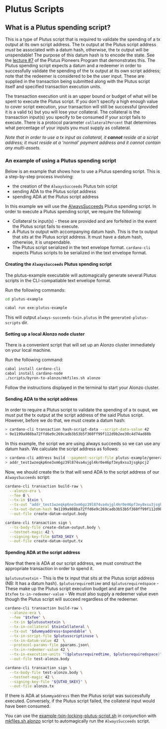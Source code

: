 # Plutus Scripts

## What is a Plutus spending script?

This is a type of Plutus script that is required to validate the spending of a tx output at its own script address. The tx output at the Plutus script address *must* be associated with a datum hash, otherwise, the tx output will be unspendable! The purpose of this datum hash is to encode the state. See the [lecture #7](https://youtu.be/oJupInqvJUI) of the Plutus Pioneers Program that demonstrates this. The Plutus spending script expects a datum and a redeemer in order to successfully validate the spending of the tx output at its own script address; note that the redeemer is considered to be the user input. These are supplied in the transaction being submitted along with the Plutus script itself and specified transaction execution units.

The transaction execution unit is an upper bound or budget of what will be spent to execute the Plutus script. If you don't specify a high enough value to cover script execution, your transaction will still be successful (provided it is a valid tx) but you will lose your collateral. The collateral is the transaction input(s) you specify to be consumed if your script fails to execute. There is a protocol parameter `collateralPercent` that determines what percentage of your inputs you must supply as collateral.

*Note that in order to use a tx input as collateral, it **cannot** reside at a script address; it must reside at a ‘normal’ payment address and it cannot contain any multi-assets.*

### An example of using a Plutus spending script

Below is an example that shows how to use a Plutus spending script. This is a step-by-step
process involving:

+ the creation of the `AlwaysSucceeds` Plutus txin script
+ sending ADA to the Plutus script address
+ spending ADA at the Plutus script address

In this example we will use the [AlwaysSucceeds](../../../plutus-example/plutus-example/src/Cardano/PlutusExample/AlwaysSucceeds.hs) Plutus spending script. In order to execute a Plutus spending script, we require the following:

- Collateral tx input(s) - these are provided and are forfeited in the event the Plutus script fails to execute.
- A Plutus tx output with accompanying datum hash. This is the tx output that sits at the Plutus script address. It must have a datum hash, otherwise, it is unspendable.
- The Plutus script serialized in the text envelope format. `cardano-cli` expects Plutus scripts to be serialized in the text envelope format.

#### Creating the `AlwaysSucceeds` Plutus spending script

The plutus-example executable will automagically generate several Plutus scripts in the CLI-compatiable text envelope format.

Run the following commands:

```bash
cd plutus-example

cabal run exe:plutus-example
```

This will output `always-succeeds-txin.plutus` in the `generated-plutus-scripts` dir.

#### Setting up a local Alonzo node cluster

There is a convenient script that will set up an Alonzo cluster immediately on your local machine.

Run the following command:

```bash
cabal install cardano-cli
cabal install cardano-node
./scripts/byron-to-alonzo/mkfiles.sh alonzo
```

Follow the instructions displayed in the terminal to start your Alonzo cluster.

#### Sending ADA to the script address

In order to require a Plutus script to validate the spending of a tx ouput, we must put the tx output at the script address of the said Plutus script. However, before we do that, we must create a datum hash:

```bash
> cardano-cli transaction hash-script-data --script-data-value 42
> 9e1199a988ba72ffd6e9c269cadb3b53b5f360ff99f112d9b2ee30c4d74ad88b
```
In this example, the script we are using always succeeds so we can use any datum hash. We calculate the script address as follows:

```bash
> cardano-cli address build --payment-script-file plutus-example/generated-plutus-scripts/always-succeeds-txin.plutus  --testnet-magic 42
> addr_test1wzeqkp6ne3xm6gz39l874va4ujgl4kr0e46pf3ey8xsu3jsgkpcj2
```

Now, we should create the tx that will send ADA to the script address of our `AlwaysSucceeds` script:

```bash
cardano-cli transaction build-raw \
  --alonzo-era \
  --fee 0 \
  --tx-in $txin \
  --tx-out "addr_test1wzeqkp6ne3xm6gz39l874va4ujgl4kr0e46pf3ey8xsu3jsgkpcj2+$lovelace" \
  --tx-out-datum-hash 9e1199a988ba72ffd6e9c269cadb3b53b5f360ff99f112d9b2ee30c4d74ad88b \
  --out-file create-datum-output.body

cardano-cli transaction sign \
  --tx-body-file create-datum-output.body \
  --testnet-magic 42 \
  --signing-key-file $UTXO_SKEY \
  --out-file create-datum-output.tx
```

#### Spending ADA at the script address

Now that there is ADA at our script address, we must construct the appropriate transaction in order to spend it.

`$plutusutxotxin` - This is the tx input that sits at the Plutus script address (NB: It has a datum hash).
`$plutusrequiredtime` and `$plutusrequiredspace` - These make up the Plutus script execution budget and are part of the `$txfee`
`tx-in-redeemer-value` - We must also supply a redeemer value even though the Plutus script will succeed regardless of the redeemer.

```bash
cardano-cli transaction build-raw \
  --alonzo-era \
  --fee "$txfee" \
  --tx-in $plutusutxotxin \
  --tx-in-collateral $txinCollateral \
  --tx-out "$dummyaddress+$spendable" \
  --tx-in-script-file $plutusscriptinuse \
  --tx-in-datum-value 42  \
  --protocol-params-file pparams.json\
  --tx-in-redeemer-value 42 \
  --tx-in-execution-units "($plutusrequiredtime, $plutusrequiredspace)" \
  --out-file test-alonzo.body

cardano-cli transaction sign \
  --tx-body-file test-alonzo.body \
  --testnet-magic 42 \
  --signing-key-file "${UTXO_SKEY}" \
  --out-file alonzo.tx
```

If there is ADA at `$dummyaddress` then the Plutus script was successfully executed. Conversely, if the Plutus script failed, the collateral input would have been consumed.

You can use the [example-txin-locking-plutus-script.sh](../../../scripts/plutus/example-txin-locking-plutus-script.sh) in conjunction with [mkfiles.sh alonzo](../../../scripts/byron-to-alonzo/mkfiles.sh) script to automagically run the `AlwaysSucceeds` script.

